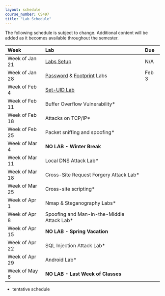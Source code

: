 ```yaml
---
layout: schedule
course_number: CS497
title: "Lab Schedule"
---
```


The following schedule is subject to change.
Additional content will be added as it becomes available throughout the semester.<br>


**Week**       | **Lab**                                                                |  **Due**                                                                                                                   
:--------------|:-----------------------------------------------------------------------|:--------------------------    
Week of Jan 21 |  [Labs Setup](lab01.html)                                              | N/A
Week of Jan 28 |  [Password](lab02.html) & [Footprint](lab02b.html) Labs                | Feb 3
Week of Feb 4  |  [Set-UID Lab](lab03.html)                                             |                     
Week of Feb 11 |  Buffer Overflow Vulnerability*|
Week of Feb 18 |  Attacks on TCP/IP*|
Week of Feb 25 |  Packet sniffing and spoofing*|
Week of Mar 4  |  **NO LAB - Winter Break**                                             |
Week of Mar 11 |  Local DNS Attack Lab*|
Week of Mar 18 |  Cross-Site Request Forgery Attack Lab*|
Week of Mar 25 |  Cross-site scripting*| 
Week of Apr 1  |  Nmap & Steganography Labs*|
Week of Apr 8  |  Spoofing and Man-in-the-Middle Attack Lab*|
Week of Apr 15 |  **NO LAB - Spring Vacation**                                          |
Week of Apr 22 |  SQL Injection Attack Lab*|
Week of Apr 29 |  Android Lab*|
Week of May 6  |  **NO LAB - Last Week of Classes**                                     |

* tentative schedule
